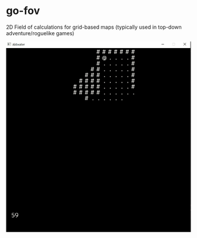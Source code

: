 # go-fov
2D Field of calculations for grid-based maps (typically used in top-down adventure/roguelike games)

![shadowcasting!](images/fov2.gif)